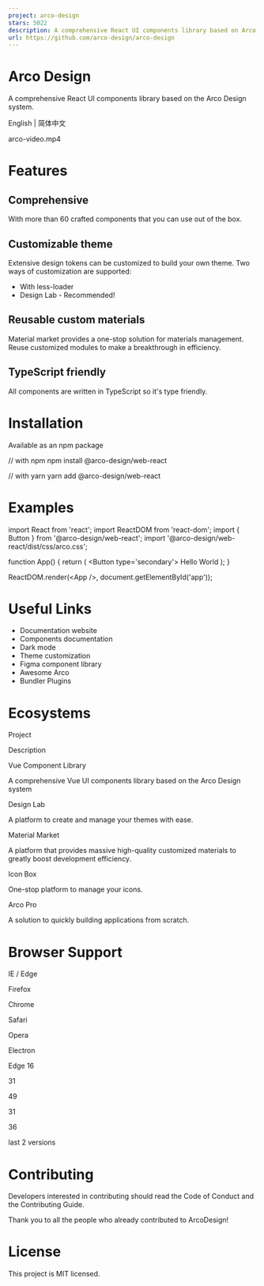 ```yaml
---
project: arco-design
stars: 5022
description: A comprehensive React UI components library based on Arco Design
url: https://github.com/arco-design/arco-design
---
```


Arco Design
===========

A comprehensive React UI components library based on the Arco Design system.

English | 简体中文

arco-video.mp4

Features
========

Comprehensive
-------------

With more than 60 crafted components that you can use out of the box.

Customizable theme
------------------

Extensive design tokens can be customized to build your own theme. Two ways of customization are supported:

-   With less-loader
-   Design Lab - Recommended!

Reusable custom materials
-------------------------

Material market provides a one-stop solution for materials management. Reuse customized modules to make a breakthrough in efficiency.

TypeScript friendly
-------------------

All components are written in TypeScript so it's type friendly.

Installation
============

Available as an npm package

// with npm
npm install @arco-design/web-react

// with yarn
yarn add @arco-design/web-react

Examples
========

import React from 'react';
import ReactDOM from 'react-dom';
import { Button } from '@arco-design/web-react';
import '@arco-design/web-react/dist/css/arco.css';

function App() {
  return (
    <Button type\='secondary'\>
      Hello World
    </Button>
  );
}

ReactDOM.render(<App /\>, document.getElementById('app'));

Useful Links
============

-   Documentation website
-   Components documentation
-   Dark mode
-   Theme customization
-   Figma component library
-   Awesome Arco
-   Bundler Plugins

Ecosystems
==========

Project

Description

Vue Component Library

A comprehensive Vue UI components library based on the Arco Design system

Design Lab

A platform to create and manage your themes with ease.

Material Market

A platform that provides massive high-quality customized materials to greatly boost development efficiency.

Icon Box

One-stop platform to manage your icons.

Arco Pro

A solution to quickly building applications from scratch.

Browser Support
===============

  
IE / Edge

  
Firefox

  
Chrome

  
Safari

  
Opera

  
Electron

Edge 16

31

49

31

36

last 2 versions

Contributing
============

Developers interested in contributing should read the Code of Conduct and the Contributing Guide.

Thank you to all the people who already contributed to ArcoDesign!

License
=======

This project is MIT licensed.
